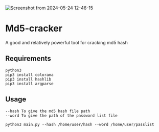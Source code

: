 ![Screenshot from 2024-05-24 12-46-15](https://github.com/Tb9L9a9k/Md5-cracker/assets/165553818/df0129a9-899a-46f8-a670-46cc0c7b29aa)

# Md5-cracker
A good and relatively powerful tool for cracking md5 hash

## Requirements

```
python3
pip3 install colorama
pip3 install hashlib
pip3 install argparse
```


## Usage

```
--hash To give the md5 hash file path
--word To give the path of the password list file

python3 main.py --hash /home/user/hash --word /home/user/passlist
```

